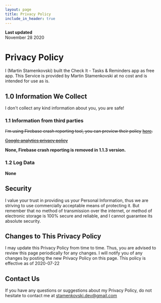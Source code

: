 ```yaml
---
layout: page
title: Privacy Policy
include_in_header: true
---
```


**Last updated**  
November 28 2020

# Privacy Policy

I (Martin Stamenkovski) built the Check It - Tasks & Reminders app as free app. This Service is provided by Martin Stamenkovski at no cost and is intended for use as is.

## 1.0 Information We Collect
I don't collect any kind information about you, you are safe!

### 1.1 Information from third parties
~~I'm using Firebase crash reporting tool, you can preview their policy~~ ~~[here](https://firebase.google.com/support/privacy).~~

~~[Google analytics privacy policy](https://firebase.google.com/policies/analytics)~~

**None, Firebase crash reporting is removed in 1.1.3 version.**

### 1.2 Log Data
**None**

## Security
I value your trust in providing us your Personal Information, thus we are striving to use commercially acceptable means of protecting it. But remember that no method of transmission over the internet, or method of electronic storage is 100% secure and reliable, and I cannot guarantee its absolute security.

## Changes to This Privacy Policy
I may update this Privacy Policy from time to time. Thus, you are advised to review this page periodically for any changes. I will notify you of any changes by posting the new Privacy Policy on this page.
This policy is effective as of 2020-07-22

## Contact Us
If you have any questions or suggestions about my Privacy Policy, do not hesitate to contact me at stamenkovski.dev@gmail.com
